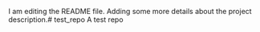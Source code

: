 I am editing the README file. Adding some more details about the project description.# test_repo
A test repo
